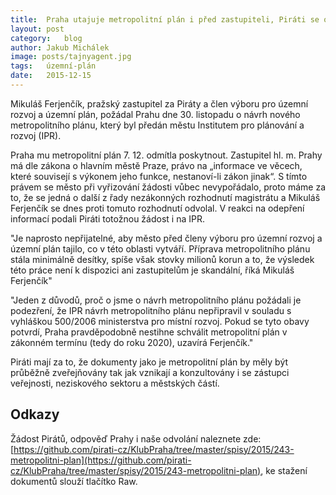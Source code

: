 ```yaml
---
title:	Praha utajuje metropolitní plán i před zastupiteli, Piráti se odvolali
layout:	post
category:	blog
author:	Jakub Michálek
image: posts/tajnyagent.jpg
tags:	územní-plán
date:	2015-12-15
---
```


Mikuláš Ferjenčík, pražský zastupitel za Piráty a člen výboru pro územní rozvoj a územní plán, požádal Prahu dne 30. listopadu o návrh nového metropolitního plánu, který byl předán městu Institutem pro plánování a rozvoj (IPR). 

Praha mu metropolitní plán 7. 12. odmítla poskytnout. Zastupitel hl. m. Prahy má dle zákona o hlavním městě Praze, právo na „informace ve věcech, které souvisejí s výkonem jeho funkce, nestanoví-li zákon jinak“. S tímto právem se město při vyřizování žádosti vůbec nevypořádalo, proto máme za to, že se jedná o další z řady nezákonných rozhodnutí magistrátu a Mikuláš Ferjenčík se dnes proti tomuto rozhodnutí odvolal. V reakci na odepření informací podali Piráti totožnou žádost i na IPR. 

"Je naprosto nepřijatelné, aby město před členy výboru pro územní rozvoj a územní plán tajilo, co v této oblasti vytváří. Příprava metropolitního plánu stála minimálně desítky, spíše však stovky milionů korun a to, že výsledek této práce není k dispozici ani zastupitelům je skandální, říká Mikuláš Ferjenčík"

"Jeden z důvodů, proč o jsme o návrh metropolitního plánu požádali je podezření, že IPR návrh metropolitního plánu nepřipravil v souladu s vyhláškou 500/2006 ministerstva pro místní rozvoj. Pokud se tyto obavy potvrdí, Praha pravděpodobně nestihne schválit metropolitní plán v zákonném termínu (tedy do roku 2020), uzavírá Ferjenčík." 

Piráti mají za to, že dokumenty jako je metropolitní plán by měly být průběžně zveřejňovány tak jak vznikají a konzultovány i se zástupci veřejnosti, neziskového sektoru a městských částí. 

## Odkazy

Žádost Pirátů, odpověď Prahy i naše odvolání naleznete zde: [https://github.com/pirati-cz/KlubPraha/tree/master/spisy/2015/243-metropolitni-plan](https://github.com/pirati-cz/KlubPraha/tree/master/spisy/2015/243-metropolitni-plan), ke stažení dokumentů slouží tlačítko Raw. 


